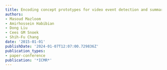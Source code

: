 ```yaml
---
title: Encoding concept prototypes for video event detection and summarization
authors:
- Masoud Mazloom
- Amirhossein Habibian
- Dong Liu
- Cees GM Snoek
- Shih-Fu Chang
date: '2015-01-01'
publishDate: '2024-01-07T12:07:00.729836Z'
publication_types:
- paper-conference
publication: '*ICMR*'
---
```


